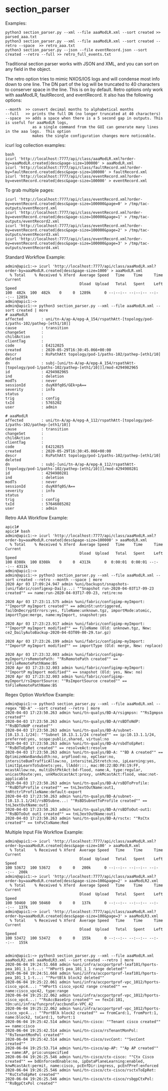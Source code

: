 # section_parser

Examples:

	python3 section_parser.py --xml --file aaaModLR.xml --sort created >> parsed_aaa.txt
	python3 section_parser.py --xml --file aaaModLR.xml --sort created --retro --space  >> retro_aaa.txt
	python3 section_parser.py --json --file eventRecord.json --sort created --retro --full >> retro_full_events.txt


Traditional section parser works with JSON and XML, and you can sort on any field in the object.

The retro option tries to mimic NXOS/IOS logs and will condense most info down to one line. The DN part of the log
will be truncated to 40 characters to conserver space in the line.  This is on by default. Retro options
only work with aaaModLR, faultRecord, and eventRecord.  It also has the following options:

	--month  >> convert decimal months to alphabetical months
	--full   >> prints the full DN (no longer truncated at 40 characters)
	--space  >> adds a space when there is a 5 second gap in outputs. This is useful for aaaModLR logs,
				as a single command from the GUI can generate many lines in the aaa logs.  This option
				makes the single configuration changes more noticeable.


icurl log collection examples:

    bash
    icurl 'http://localhost:7777/api/class/aaaModLR.xml?order-by=aaaModLR.created|desc&page-size=100000' > aaaModLR.xml
    icurl 'http://localhost:7777/api/class/faultRecord.xml?order-by=faultRecord.created|desc&page-size=100000' > faultRecord.xml
    icurl 'http://localhost:7777/api/class/eventRecord.xml?order-by=eventRecord.created|desc&page-size=100000' > eventRecord.xml 

    
To grab multiple pages:

    icurl 'http://localhost:7777/api/class/eventRecord.xml?order-by=eventRecord.created|desc&page-size=100000&page=0' > /tmp/tac-outputs/eventRecord.xml
    icurl 'http://localhost:7777/api/class/eventRecord.xml?order-by=eventRecord.created|desc&page-size=100000&page=1' > /tmp/tac-outputs/eventRecord2.xml
    icurl 'http://localhost:7777/api/class/eventRecord.xml?order-by=eventRecord.created|desc&page-size=100000&page=2' > /tmp/tac-outputs/eventRecord3.xml
    icurl 'http://localhost:7777/api/class/eventRecord.xml?order-by=eventRecord.created|desc&page-size=100000&page=3' > /tmp/tac-outputs/eventRecord4.xml


Standard Workflow Example:

	admin@apic1:~> icurl 'http://localhost:7777/api/class/aaaModLR.xml?order-by=aaaModLR.created|desc&page-size=1000' > aaaModLR.xml
	  % Total    % Received % Xferd  Average Speed   Time    Time     Time  Current
									 Dload  Upload   Total   Spent    Left  Speed
	100  482k  100  482k    0     0  1289k      0 --:--:-- --:--:-- --:--:-- 1285k
	admin@apic1:~>
	admin@apic1:~> python3 section_parser.py --xml --file aaaModLR.xml --sort created | more
	# aaaModLR
	affected        : uni/tn-A/ap-A/epg-A_154/rspathAtt-[topology/pod-1/paths-102/pathep-[eth1/10]]
	cause           : transition
	changeSet       :
	childAction     :
	clientTag       :
	code            : E4212025
	created         : 2020-05-29T16:30:45.066+00:00
	descr           : RsPathAtt topology/pod-1/paths-102/pathep-[eth1/10] deleted
	dn              : subj-[uni/tn-A/ap-A/epg-A_154/rspathAtt-[topology/pod-1/paths-102/pathep-[eth1/10]]]/mod-4294982965
	id              : 4294982965
	ind             : deletion
	modTs           : never
	sessionId       : duyK0fq0S/GEk+pA==
	severity        : info
	status          :
	trig            : config
	txId            : 5765202
	user            : admin

	# aaaModLR
	affected        : uni/tn-A/ap-A/epg-A_112/rspathAtt-[topology/pod-1/paths-102/pathep-[eth1/10]]
	cause           : transition
	changeSet       :
	childAction     :
	clientTag       :
	code            : E4212025
	created         : 2020-05-29T16:30:45.066+00:00
	descr           : RsPathAtt topology/pod-1/paths-102/pathep-[eth1/10] deleted
	dn              : subj-[uni/tn-A/ap-A/epg-A_112/rspathAtt-[topology/pod-1/paths-102/pathep-[eth1/10]]]/mod-4294980281
	id              : 4294980281
	ind             : deletion
	modTs           : never
	sessionId       : duyK0fq0S/A==
	severity        : info
	status          :
	trig            : config
	txId            : 57646085202
	user            : admin

Retro AAA Workflow Example:

	apic1#
	apic1# bash
	admin@apic1:~> icurl 'http://localhost:7777/api/class/aaaModLR.xml?order-by=aaaModLR.created|desc&page-size=100000' > aaaModLR.xml
	  % Total    % Received % Xferd  Average Speed   Time    Time     Time  Current
									 Dload  Upload   Total   Spent    Left  Speed
	100 8308k  100 8308k    0     0  4313k      0  0:00:01  0:00:01 --:--:-- 4311k
	admin@apic1:~>
	admin@apic1:~> python3 section_parser.py --xml --file aaaModLR.xml --sort created --retro --month --space | more
	2020 Apr 03 17:09:24.947 admin %uni/backupst/snapshots-[uni/fabric/configexp-Daily...: ""Snapshot run-2020-04-03T17-09-23 created"" == name:run-2020-04-03T17-09-23, retire:no

	2020 Apr 03 17:23:11.575 admin %uni/fabric/configimp-myImport: ""ImportP myImport created"" == adminSt:untriggered, failOnDecryptErrors:yes, fileName:unknown.tgz, importMode:atomic, importType:merge, name:myImport, snapshot:yes

	2020 Apr 03 17:23:23.917 admin %uni/fabric/configimp-myImport: ""ImportP myImport modified"" == fileName (Old: unknown.tgz, New: ce2_DailyAutoBackup-2020-04-03T09-00-29.tar.gz)

	2020 Apr 03 17:23:26.199 admin %uni/fabric/configimp-myImport: ""ImportP myImport modified"" == importType (Old: merge, New: replace)

	2020 Apr 03 17:23:32.003 admin %uni/fabric/configimp-myImport/rsRemotePath: ""RsRemotePath created"" == tnFileRemotePathName:BS
	2020 Apr 03 17:23:32.003 admin %uni/fabric/configimp-myImport: ""ImportP myImport modified"" == snapshot (Old: yes, New: no)
	2020 Apr 03 17:23:32.003 admin %uni/fabric/configimp-myImport/rsImportSource: ""RsImportSource created"" == tnFileRemotePathName:BS
	
	
Regex Option Workflow Example:

	admin@apic1:~> python3 section_parser.py --xml --file aaaModLR.xml --regex "BD-A" --sort created --retro | more
	2020-04-03 17:23:50.263 admin %uni/tn-qualys/BD-A/rsigmpsn: ""RsIgmpsn created""
	2020-04-03 17:23:50.263 admin %uni/tn-qualys/BD-A/rsBDToNdP: ""RsBDToNdP created""
	2020-04-03 17:23:50.263 admin %uni/tn-qualys/BD-A/subnet-[10.13.1.1/24]: ""Subnet 10.13.1.1/24 created"" == ip:10.13.1.1/24, preferred:yes, scope:public,shared, virtual:no
	2020-04-03 17:23:50.263 admin %uni/tn-qualys/BD-A/rsbdToEpRet: ""RsBdToEpRet created"" == resolveAct:resolve
	2020-04-03 17:23:50.263 admin %uni/tn-qualys/BD-A: ""BD A created"" == OptimizeWanBandwidth:no, arpFlood:no, epClear:no, intersiteBumTrafficAllow:no, intersiteL2Stretch:no, ipLearning:yes, limitIpLearnToSubnets:yes, llAddr:::, mac:00:22:BD:F8:19:FF, mcastAllow:no, multiDstPktAct:bd-flood, name:A, type:regular, unicastRoute:yes, unkMacUcastAct:proxy, unkMcastAct:flood, vmac:not-applicable
	2020-04-03 17:23:50.263 admin %uni/tn-qualys/BD-A/rsBDToProfile: ""RsBDToProfile created"" == tnL3extOutName:out1, tnRtctrlProfileName:default-export
	2020-04-03 17:23:50.263 admin %uni/tn-qualys/BD-A/subnet-[10.13.1.1/24]/rsBDSubne...: ""RsBDSubnetToProfile created"" == tnL3extOutName:out1
	2020-04-03 17:23:50.263 admin %uni/tn-qualys/BD-A/rsBDToOut-out1: ""RsBDToOut out1 created"" == tnL3extOutName:out1
	2020-04-03 17:23:50.263 admin %uni/tn-qualys/BD-A/rsctx: ""RsCtx created"" == tnFvCtxName:Red
	

Multiple Input File Workflow Example:

	admin@apic1:~> icurl 'http://localhost:7777/api/class/aaaModLR.xml?order-by=aaaModLR.created|desc&page-size=100' > aaaModLR.xml
	  % Total    % Received % Xferd  Average Speed   Time    Time     Time  Current
									 Dload  Upload   Total   Spent    Left  Speed
	100 53672  100 53672    0     0   200k      0 --:--:-- --:--:-- --:--:--  200k
	admin@apic1:~> icurl 'http://localhost:7777/api/class/aaaModLR.xml?order-by=aaaModLR.created|desc&page-size=100&page=2' > aaaModLR2.xml
	  % Total    % Received % Xferd  Average Speed   Time    Time     Time  Current
									 Dload  Upload   Total   Spent    Left  Speed
	100 50460  100 50460    0     0   137k      0 --:--:-- --:--:-- --:--:--  137k
	admin@apic1:~> icurl 'http://localhost:7777/api/class/aaaModLR.xml?order-by=aaaModLR.created|desc&page-size=100&page=3' > aaaModLR3.xml
	  % Total    % Received % Xferd  Average Speed   Time    Time     Time  Current
									 Dload  Upload   Total   Spent    Left  Speed
	100 53472  100 53472    0     0   155k      0 --:--:-- --:--:-- --:--:--  155k


	admin@apic1:~> python3 section_parser.py --xml --file aaaModLR.xml aaaModLR2.xml aaaModLR3.xml --sort created --retro | more
	2020-06-04 19:24:51.668 admin %uni/infra/accportprof-leaf101/hports-pea_101_1_1-t...: ""HPortS pea_101_1_1 range deleted""
	2020-06-04 19:24:51.668 admin %uni/infra/accportprof-leaf101/hports-pea_101_1_1-t...: ""PortBlk block2 deleted""
	2020-06-04 19:25:22.061 admin %uni/infra/accportprof-vpc_1012/hports-cisco_vpc4...: ""HPortS cisco_vpc42 range created"" == name:cisco_vpc42, type:range
	2020-06-04 19:25:22.062 admin %uni/infra/accportprof-vpc_1012/hports-cisco_vpc4...: ""RsAccBaseGrp created"" == fexId:101, tDn:uni/infra/funcprof/accbundle-VPC_42
	2020-06-04 19:25:22.062 admin %uni/infra/accportprof-vpc_1012/hports-cisco_vpc4...: ""PortBlk block2 created"" == fromCard:1, fromPort:1, name:block2, toCard:1, toPort:1
	2020-06-04 19:25:42.514 admin %uni/tn-cisco: ""Tenant cisco created"" == name:cisco
	2020-06-04 19:25:42.514 admin %uni/tn-cisco/rsTenantMonPol: ""RsTenantMonPol created""
	2020-06-04 19:25:42.514 admin %uni/tn-cisco/svcCont: ""SvcCont created""
	2020-06-04 19:25:53.714 admin %uni/tn-cisco/ap-AP: ""Ap AP created"" == name:AP, prio:unspecified
	2020-06-04 19:26:25.546 admin %uni/tn-cisco/ctx-cisco: ""Ctx Cisco created"" == bdEnforcedEnable:no, ipDataPlaneLearning:enabled, knwMcastAct:permit, name:cisco, pcEnfDir:ingress, pcEnfPref:enforced
	2020-06-04 19:26:25.546 admin %uni/tn-cisco/ctx-cisco/rsctxToEpRet: ""RsCtxToEpRet created""
	2020-06-04 19:26:25.546 admin %uni/tn-cisco/ctx-cisco/rsbgpCtxPol: ""RsBgpCtxPol created""
		